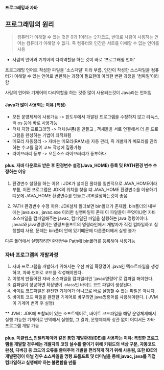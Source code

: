 #### 프로그래밍과 자바

## 프로그래밍의 원리

> 컴퓨터가 이해할 수 있는 것은 0과 1이라는 숫자코드, 반대로 사람이 사용하는 언어는 컴퓨터가 이해할 수 없다.
> 즉 컴퓨터와 인간은 서로를 이해할 수 없는 언어를 사용

- 사람의 언어와 기계어의 다리역할을 하는 것이 바로 '프로그래밍 언어' 

프로그래밍 언어로 작성한 파일을 '소스파일' 이라 부름,
인간이 작성한 소스파일을 컴퓨터가 이해할 수 있는 언어로 변환하는 과정이 필요한데 이러한 변환 과정을 '컴파일'이라함

사람의 언어와 기계어의 다리역할을 하는 것중 많이 사용되는것이 Java라는 언어임

#### Java가 많이 사용되는 이유 (특징)

- 모든 운영체제에 사용가능 -> 윈도우에서 개발된 프로그램을 수정하지 않고 리눅스,맥 os 등에 바로 사용가능
- 객체 지향 프로그래밍 -> 객체(부품)을 만들고 , 객체들을 서로 연결해서 더 큰 프로그램을 완성하는 기법이 최적화됨
- 메모리 자동정리 -> 자바는 메모리(RAM)을 자동 관리, 즉 개발자가 메모리를 관리하는 수고를 덜어 코드 작성에 집중가능
- 라이브러리 풍부 -> 오픈소스 라이브러리가 풍부하다 


#### plus. 자바 다운로드 받은 후 환경변수 설정(Java_HOME) 등록 및 PATH환경 변수 수정하는 이유

1. 환경변수 설정을 하는 이유 : JDK가 설치된 폴더를 일반적으로 JAVA_HOME이라 부름, 어떤 프로그램은 JDK의 위치를 찾을 떄 JAVA_HOME 환경변수를 이용하기떄문에
                            JAVA_HOME 환경변수를 만들고 JDK설정하는것이 좋음

2. PATH 환경변수 수정 이유: JDK설치 폴더보면 bin폴더가 존재함, bin폴더의 내부에는 java.exe  , javac.exe 이러한 실행파일이 존재 
이 파일들이 무엇이냐면 자바 소스파일을 컴파일해주는 javac, 컴파일된 파일을 실행하는 java 명령어이다.
javac와 java명령어는 명령프롬프트의 명령라인에서 개발자가 직접 컴파일하고 실행할떄 사용, 문제는 bin폴더 안에 있기떄문에 다른폴더에서 실행 불가 

다른 폴더에서 실행하려면 환경변수 Path에 bin폴더를 등록해야 사용가능

### 자바 프로그램의 개발과정

1. 자바 프로그램을 개발하기 위해서는 우선 파일 확장명이 .java인 텍스트파일을 생성하고, 자바 언어로 코드를 작성해야한다.
2. 이렇게 만들어진 자바 소스파일을 컴파일러인 'javac명령어'로 컴파일 해야한다.
3. 컴파일이 성공하면 확장명이 .class인 바이트 코드 파일이 생성된다.
4. 바이트 코드파일은 완전한 기계어가 아니므로 바로 실행할 수 있는 파일은 아니다.
5. 바이트 코드 파일을 완전한 기계어로 바꾸려면 java명령어를 사용해야한다. ( JVM이 기계어 번역 후 실행)  

** JVM : JDK에 포함되어 있는 소프트웨어로, 바이트 코드파일을 해당 운영체제에서 실행 가능한 기계어로 번역해서 실행함, 
        그 결과, 운영체제와 상관 없이 어디서든 자바 프로그램 개발 가능
#### plus. 이클립스,인텔리제이와 같은 통합 개발환경(IDE)를 사용하는 이유: 복잡한 프로그램을 개발할 경우에는 개발자의 코딩 실수를 줄이기 위해 키워드의 색상 구분, 자동코드완성, 디버깅 등 코드의 오류를 줄여주어 개발을 편리하게 하기 위해 사용됨, 또한 IDE의 개발환경이 아닐 경우 소스파일을 명령 프롬프트 및 터미널을 통해 javac, java를 직접 컴파일하고 실행해야 하는 불편함을 만듦
        
      

